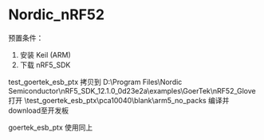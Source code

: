 # Nordic_nRF52

预置条件：
1. 安装 Keil (ARM)
2. 下载 nRF5_SDK

test_goertek_esb_ptx 拷贝到 D:\Program Files\Nordic Semiconductor\nRF5_SDK_12.1.0_0d23e2a\examples\GoerTek\nRF52_Glove
打开 \test_goertek_esb_ptx\pca10040\blank\arm5_no_packs
编译并download至开发板

goertek_esb_ptx 使用同上